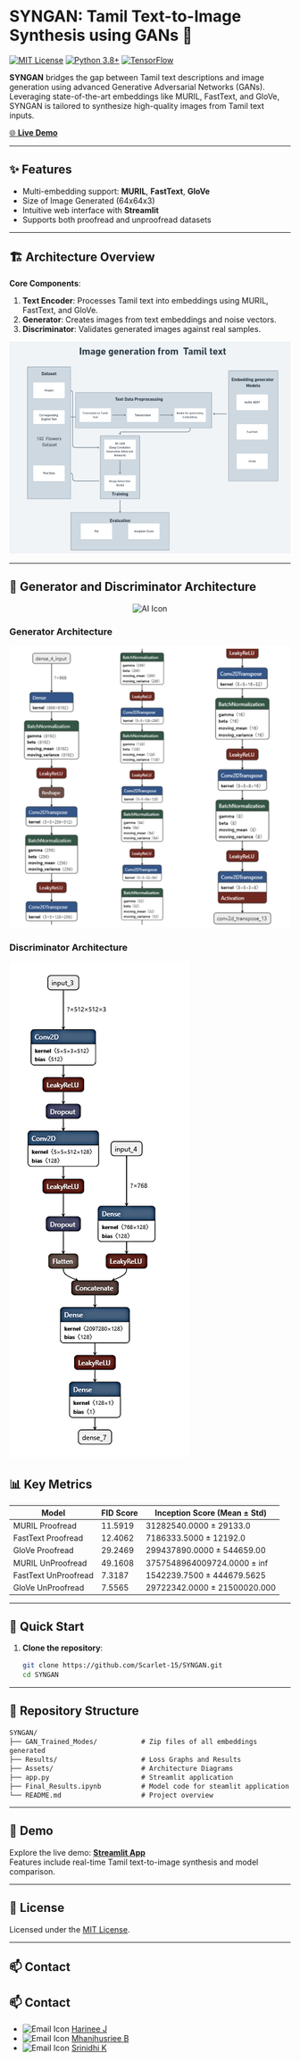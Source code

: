 
# **SYNGAN: Tamil Text-to-Image Synthesis using GANs** 🎨  
[![MIT License](https://img.shields.io/badge/License-MIT-green.svg)](https://choosealicense.com/licenses/mit/) [![Python 3.8+](https://img.shields.io/badge/python-3.8+-blue.svg)](https://www.python.org/downloads/) [![TensorFlow](https://img.shields.io/badge/TensorFlow-2.0+-orange.svg)](https://tensorflow.org/)

**SYNGAN** bridges the gap between Tamil text descriptions and image generation using advanced Generative Adversarial Networks (GANs). Leveraging state-of-the-art embeddings like MURIL, FastText, and GloVe, SYNGAN is tailored to synthesize high-quality images from Tamil text inputs.

[🌐 **Live Demo**](your-streamlit-app-link)

---

## **✨ Features**
- Multi-embedding support: **MURIL**, **FastText**, **GloVe**  
- Size of Image Generated (64x64x3)  
- Intuitive web interface with **Streamlit**  
- Supports both proofread and unproofread datasets  

---

## **🏗️ Architecture Overview**
**Core Components**:
1. **Text Encoder**: Processes Tamil text into embeddings using MURIL, FastText, and GloVe.  
2. **Generator**: Creates images from text embeddings and noise vectors.  
3. **Discriminator**: Validates generated images against real samples.  

![Architecture Diagram](https://github.com/Scarlet-15/SYNGAN/blob/main/Assets/Project%20Flow.png)


---

## **🧬 Generator and Discriminator Architecture**
<p align="center">
  <img src="https://img.icons8.com/color/48/000000/artificial-intelligence.png" alt="AI Icon" width="40">
</p>

### **Generator Architecture**
![Generator Architecture](https://github.com/Scarlet-15/SYNGAN/blob/main/Assets/Generator.png)

### **Discriminator Architecture**
![Discriminator Architecture](https://github.com/Scarlet-15/SYNGAN/blob/main/Assets/Discriminator.png)


## **📊 Key Metrics**

| Model                | FID Score | Inception Score (Mean ± Std)           
|----------------------|-----------|-------------------------------|  
| MURIL Proofread      | 11.5919   | 31282540.0000 ± 29133.0       |  
| FastText Proofread   | 12.4062   | 7186333.5000 ± 12192.0        |  
| GloVe Proofread      | 29.2469   | 299437890.0000 ± 544659.00    |  
| MURIL UnProofread    | 49.1608   | 3757548964009724.0000 ± inf   |  
| FastText UnProofread | 7.3187    | 1542239.7500 ± 444679.5625    |  
| GloVe UnProofread    | 7.5565    | 29722342.0000 ± 21500020.000  | 

---

## **🚀 Quick Start**
1. **Clone the repository**:
   ```bash
   git clone https://github.com/Scarlet-15/SYNGAN.git
   cd SYNGAN
   ```
---

## **📁 Repository Structure**
```
SYNGAN/
├── GAN_Trained_Modes/           # Zip files of all embeddings generated
├── Results/                     # Loss Graphs and Results
├── Assets/                      # Architecture Diagrams
├── app.py                       # Streamlit application
├── Final_Results.ipynb          # Model code for steamlit application
└── README.md                    # Project overview
```

---

## **🌟 Demo**
Explore the live demo: [**Streamlit App**](your-streamlit-app-link)  
Features include real-time Tamil text-to-image synthesis and model comparison.

---


## **📜 License**
Licensed under the [MIT License](LICENSE).

---

## **📫 Contact**

## **📫 Contact**

- <img src="https://img.icons8.com/ios-filled/50/000000/gmail.png" alt="Email Icon" width="20"> [Harinee J](mailto:harinee.j2021@vitstudent.ac.in)  
- <img src="https://img.icons8.com/ios-filled/50/000000/gmail.png" alt="Email Icon" width="20"> [Mhanjhusriee B](mailto:mhanjhusriee.b2021@vitstudent.ac.in)  
- <img src="https://img.icons8.com/ios-filled/50/000000/gmail.png" alt="Email Icon" width="20"> [Srinidhi K](mailto:srinidhi.k2021@vitstudent.ac.in)


